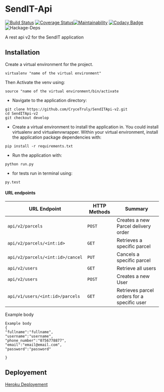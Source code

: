 # SendIT-Api
[![Build Status](https://travis-ci.org/CryceTruly/SendITApi-v2.svg?branch=develop)](https://travis-ci.org/CryceTruly/SendITApi-v2)
[![Coverage Status](https://coveralls.io/repos/github/CryceTruly/SendITApi-v2/badge.svg?branch=test)](https://coveralls.io/github/CryceTruly/SendITApi-v2?branch=test)[![Maintainability](https://api.codeclimate.com/v1/badges/16b58c2fd68f0361a2bf/maintainability)](https://codeclimate.com/github/CryceTruly/SendITApi-v2/maintainability)
[![Codacy Badge](https://api.codacy.com/project/badge/Grade/ac47983c1bc5459e9774c9af64f7974d)](https://www.codacy.com/app/CryceTruly/SendIT-Api?utm_source=github.com&amp;utm_medium=referral&amp;utm_content=CryceTruly/SendIT-Api&amp;utm_campaign=Badge_Grade)
![Hackage-Deps](https://img.shields.io/hackage-deps/v/lens.svg)


A rest api v2 for the SendIT application

## Installation

Create a virtual environment for the project.

```
virtualenv "name of the virtual environment"
```
Then Activate the venv using:
```
source "name of the virtual environment/bin/activate
```

* Navigate to the application directory:

```
git clone https://github.com/CryceTruly/SendITApi-v2.git
cd SendITApi-v2
git checkout develop
```

* Create a virtual environment to install the
application in. You could install virtualenv and virtualenvwrapper.
Within your virtual environment, install the application package dependencies with:

```
pip install -r requirements.txt
```

* Run the application with:

```
python run.py
```
* for tests run in terminal using:

```
py.test
```

#### URL endpoints

| URL Endpoint | HTTP Methods | Summary |
| -------- | ------------- | --------- |
| `api/v2/parcels` | `POST`  | Creates a new Parcel delivery order|
| `api/v2/parcels/<int:id>` | `GET` | Retrieves a specific parcel 
| `api/v2/parcels/<int:id>/cancel` | `PUT` | Cancels a specific parcel 
| `api/v2/users` | `GET` | Retrieve all users |
| `api/v2/users` | `POST` |  Creates a new User |
| `api/v1/users/<int:id>/parcels` | `GET` | Retrieves parcel orders for a specific user 

Example body
```
Example body
{
"fullname":"fullname",
"username":"username",
"phone_number":"0756778877",
"email":"email@email.com",
"password":"password"
	
}
```
## Deployement
[Heroku Deployement](https://trulysendit.herokuapp.com)
